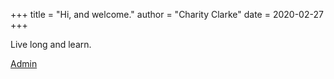 +++
title = "Hi, and welcome."
author = "Charity Clarke"
date = 2020-02-27
+++

Live long and learn.

[Admin](/admin)
